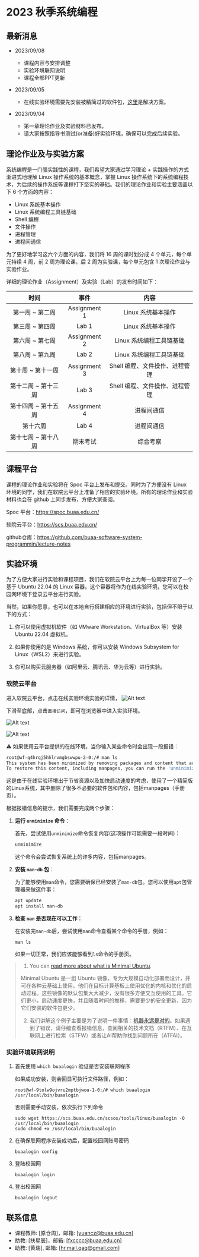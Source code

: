 # 2023 秋季系统编程

## 最新消息

- 2023/09/08
  - 课程内容与安排调整
  - 实验环境联网说明
  - 课程全部PPT更新

- 2023/09/05
    - 在线实验环境需要先安装被精简过的软件包，[这里](https://github.com/buaa-software-system-programmin/lecture-notes/#%E8%BD%AF%E9%99%A2%E4%BA%91%E5%B9%B3%E5%8F%B0)是解决方案。

- 2023/09/04 
    - 第一章理论作业及实验材料已发布。
    - 请大家按照指导书测试(or准备)好实验环境，确保可以完成后续实验。

## 理论作业及与实验方案

系统编程是一门强实践性的课程，我们希望大家通过学习理论 + 实践操作的方式渐进式地理解 Linux 操作系统的基本概念，掌握 Linux 操作系统下的系统编程技术，为后续的操作系统等课程打下坚实的基础。我们的理论作业和实验主要涵盖以下 6 个方面的内容：

- Linux 系统基本操作
- Linux 系统编程工具链基础
- Shell 编程
- 文件操作
- 进程管理
- 进程间通信

为了更好地学习这六个方面的内容，我们将 16 周的课时划分成 4 个单元，每个单元持续 4 周，前 2 周为理论课，后 2 周为实验课，每个单元包含 1 次理论作业与实验作业。

详细的理论作业（Assignment）及实验（Lab）的发布时间如下：

|        时间         |     事件     |              内容              |
| :-----------------: | :----------: | :----------------------------: |
|   第一周 ~ 第二周   | Assignment 1 |       Linux 系统基本操作       |
|   第三周 ~ 第四周   |    Lab 1     |       Linux 系统基本操作       |
|   第六周 ~ 第七周   | Assignment 2 |    Linux 系统编程工具链基础    |
|   第八周 ~ 第九周   |    Lab 2     |    Linux 系统编程工具链基础    |
|  第十周 ~ 第十一周  | Assignment 3 | Shell 编程、文件操作、进程管理 |
| 第十二周 ~ 第十三周 |    Lab 3     | Shell 编程、文件操作、进程管理 |
| 第十四周 ~ 第十五周 | Assignment 4 |           进程间通信           |
|      第十六周       |    Lab 4     |           进程间通信           |
| 第十七周 ~ 第十八周 |   期末考试   |            综合考察            |

## 课程平台

课程的理论作业和实验将在 Spoc 平台上发布和提交。同时为了方便没有 Linux 环境的同学，我们在软院云平台上准备了相应的实验环境。所有的理论作业和实验材料也会在 github 上同步发布，方便大家查阅。

Spoc 平台：https://spoc.buaa.edu.cn/

软院云平台：https://scs.buaa.edu.cn/

github仓库：https://github.com/buaa-software-system-programmin/lecture-notes


## 实验环境

为了方便大家进行实验和课程项目，我们在软院云平台上为每一位同学开设了一个基于 Ubuntu 22.04 的 Linux 容器。这个容器将作为在线实验环境，您可以在校园网环境下登录云平台进行实验。

当然，如果你愿意，也可以在本地自行搭建相应的环境进行实验，包括但不限于以下的方式：

1. 你可以使用虚拟机软件（如 VMware Workstation、VirtualBox 等）安装 Ubuntu 22.04 虚拟机。

2. 如果你使用的是 Windows 系统，你可以安装 Windows Subsystem for Linux（WSL2）来进行实验。

3. 你可以购买云服务器（如阿里云、腾讯云、华为云等）进行实验。

### 软院云平台

进入软院云平台，点击在线实验环境实验的详情，
![Alt text](img/scs1.png)

下滑至底部，点击`直接访问`，即可在浏览器中进入实验环境。

![Alt text](img/scs2.png)

![Alt text](img/scs3.png)

:warning:  如果使用云平台提供的在线环境，当你输入某些命令时会出现一段报错：

```bash
root@wf-q4hrqj5hhlrvmgbswwpu-2-0:/# man ls
This system has been minimized by removing packages and content that are not required on a system that users do not log into.
To restore this content, including manpages, you can run the 'unminimize' command. You will still need to ensure the 'man-db' package is installed.
```

这是由于在线实验环境出于节省资源以及加快启动速度的考虑，使用了一个精简版的Linux系统，其中删除了很多不必要的软件包和内容，包括manpages（手册页）。

根据报错信息的提示，我们需要完成两个步骤：

1. **运行 `unminimize` 命令**：

   首先，尝试使用`unminimize`命令恢复内容(这项操作可能需要一段时间)：
   ```bash
   unminimize
   ```

   这个命令会尝试恢复系统上的许多内容，包括manpages。

2. **安装 `man-db` 包**：

   为了能够使用`man`命令，您需要确保已经安装了`man-db`包。您可以使用`apt`包管理器来做这件事：
   ```bash
   apt update
   apt install man-db
   ```

3. **检查 `man` 是否现在可以工作**：

   在安装完`man-db`后，尝试使用`man`命令查看某个命令的手册，例如：
   ```
   man ls
   ```

   如果一切正常，我们应该能够看到`ls`命令的手册页。

> 1. You can [read more about what is Minimal Ubuntu](https://wiki.ubuntu.com/Minimal).
> 
>   Minimal Ubuntu 是一组 Ubuntu 镜像，专为大规模自动化部署而设计，并可在各种云基础上使用。他们在目标计算基板上使用优化的内核和优化的启动过程。这些镜像的默认包集大大减少，没有很多方便交互使用的工具。它们更小，启动速度更快，并且随着时间的推移，需要更少的安全更新，因为它们安装的软件包更少。
> 
> 2. 我们讲解这个例子主要是为了说明一件事情：**<u>机器永远是对的</u>**。如果遇到了错误，请仔细查看报错信息，查阅相关的技术文档（RTFM）、在互联网上进行检索（STFW）或者让AI帮助你找到问题所在（ATFAI）。

### 实验环境联网说明

1. 首先使用 `which buaalogin` 验证是否安装联网程序

   如果成功安装，则会回显可执行文件路径，例如：

   ```
   root@wf-9tolw9ojvru2mptbjwou-1-0:/# which buaalogin
   /usr/local/bin/buaalogin
   ```

   否则需要手动安装，依次执行下列命令

   ```
   sudo wget https://scs.buaa.edu.cn/scsos/tools/linux/buaalogin -O /usr/local/bin/buaalogin
   sudo chmod +x /usr/local/bin/buaalogin
   ```

2. 在确保联网程序安装成功后，配置校园网账号密码

   ```
   buaalogin config
   ```

3. 登陆校园网

   ```
   buaalogin login
   ```

4. 登出校园网

   ```
   buaalogin logout
   ```

   


## 联系信息

- 课程教师: [原仓周]，邮箱: [yuancz@buaa.edu.cn]
- 助教: [扶星辰]，邮箱: [fxcccc@buaa.edu.cn]
- 助教: [黄瑞], 邮箱: [hr.mail.qaq@gmail.com]
